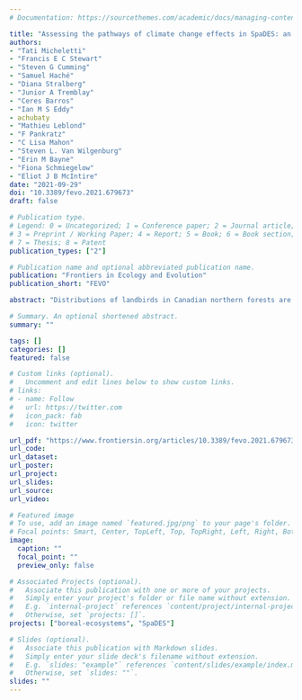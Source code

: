 ```yaml
---
# Documentation: https://sourcethemes.com/academic/docs/managing-content/

title: "Assessing the pathways of climate change effects in SpaDES: an application with boreal landbirds in Northwestern Canada"
authors:
- "Tati Micheletti"
- "Francis E C Stewart"
- "Steven G Cumming"
- "Samuel Haché"
- "Diana Stralberg"
- "Junior A Tremblay"
- "Ceres Barros"
- "Ian M S Eddy"
- achubaty
- "Mathieu Leblond"
- "F Pankratz"
- "C Lisa Mahon"
- "Steven L. Van Wilgenburg"
- "Erin M Bayne"
- "Fiona Schmiegelow"
- "Eliot J B McIntire"
date: "2021-09-29"
doi: "10.3389/fevo.2021.679673"
draft: false

# Publication type.
# Legend: 0 = Uncategorized; 1 = Conference paper; 2 = Journal article;
# 3 = Preprint / Working Paper; 4 = Report; 5 = Book; 6 = Book section;
# 7 = Thesis; 8 = Patent
publication_types: ["2"]

# Publication name and optional abbreviated publication name.
publication: "Frontiers in Ecology and Evolution"
publication_short: "FEVO"

abstract: "Distributions of landbirds in Canadian northern forests are expected to be affected by climate change, but it remains unclear which pathways are responsible for projected climate effects. Determining whether climate change acts indirectly through changing fire regimes and/or vegetation dynamics, or directly through changes in climatic suitability may allow land managers to address negative trajectories via forest management. We used SpaDES, a novel toolkit built in R that facilitates the implementation of simulation models from different areas of knowledge to develop a simulation experiment for a study area comprising 50 million ha in the Northwest Territories, Canada. Our factorial experiment was designed to contrast climate effects pathways on 64 landbird species using climate-sensitive and non-climate sensitive models for tree growth and mortality, wildfire, and landbirds. Climate-change effects were predicted to increase suitable habitat for 73% of species, resulting in average net gain of 7.49 million ha across species. We observed higher species turnover in the northeastern, south-central (species loss) and western regions (species gain). Importantly, we found that most of the predicted differences in net area of occupancy across models were attributed to direct climate effects rather than simulated vegetation change, despite a similar relative importance of vegetation and climate variables in landbird models. Even with close to a doubling of annual area burned by 2100, and a 600 kg/ha increase in aboveground tree biomass predicted in this region, differences in landbird net occupancy across models attributed to climate-driven forest growth were very small, likely resulting from differences in the pace of vegetation and climate changes, or vegetation lags. The effect of vegetation lags (i.e., differences from climatic equilibrium) varied across species, resulting in a wide range of changes in landbird distribution, and consequently predicted occupancy, due to climate effects. These findings suggest that hybrid approaches using statistical models and landscape simulation tools could improve wildlife forecasts when future uncoupling of vegetation and climate is anticipated. This study lays some of the methodological groundwork for ecological adaptive management using the new platform SpaDES, which allows for iterative forecasting, mixing of modeling paradigms, and tightening connections between data, parameterization, and simulation."

# Summary. An optional shortened abstract.
summary: ""

tags: []
categories: []
featured: false

# Custom links (optional).
#   Uncomment and edit lines below to show custom links.
# links:
# - name: Follow
#   url: https://twitter.com
#   icon_pack: fab
#   icon: twitter

url_pdf: "https://www.frontiersin.org/articles/10.3389/fevo.2021.679673/"
url_code:
url_dataset:
url_poster:
url_project:
url_slides:
url_source:
url_video:

# Featured image
# To use, add an image named `featured.jpg/png` to your page's folder. 
# Focal points: Smart, Center, TopLeft, Top, TopRight, Left, Right, BottomLeft, Bottom, BottomRight.
image:
  caption: ""
  focal_point: ""
  preview_only: false

# Associated Projects (optional).
#   Associate this publication with one or more of your projects.
#   Simply enter your project's folder or file name without extension.
#   E.g. `internal-project` references `content/project/internal-project/index.md`.
#   Otherwise, set `projects: []`.
projects: ["boreal-ecosystems", "SpaDES"]

# Slides (optional).
#   Associate this publication with Markdown slides.
#   Simply enter your slide deck's filename without extension.
#   E.g. `slides: "example"` references `content/slides/example/index.md`.
#   Otherwise, set `slides: ""`.
slides: ""
---
```

